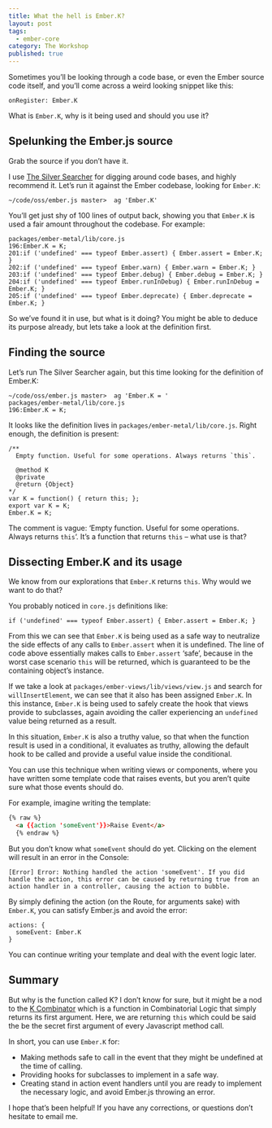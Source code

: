 ```yaml
---
title: What the hell is Ember.K?
layout: post
tags:
  - ember-core
category: The Workshop
published: true
---
```

Sometimes you&#8217;ll be looking through a code base, or even the Ember source code itself, and you&#8217;ll come across a weird looking snippet like this:

    onRegister: Ember.K

What is `Ember.K`, why is it being used and should you use it?

<!--more-->

## Spelunking the Ember.js source

Grab the source if you don&#8217;t have it.

I use [The Silver Searcher][1] for digging around code bases, and highly recommend it. Let&#8217;s run it against the Ember codebase, looking for `Ember.K`:

    ~/code/oss/ember.js master>  ag 'Ember.K'


You&#8217;ll get just shy of 100 lines of output back, showing you that `Ember.K` is used a fair amount throughout the codebase. For example:

    packages/ember-metal/lib/core.js
    196:Ember.K = K;
    201:if ('undefined' === typeof Ember.assert) { Ember.assert = Ember.K; }
    202:if ('undefined' === typeof Ember.warn) { Ember.warn = Ember.K; }
    203:if ('undefined' === typeof Ember.debug) { Ember.debug = Ember.K; }
    204:if ('undefined' === typeof Ember.runInDebug) { Ember.runInDebug = Ember.K; }
    205:if ('undefined' === typeof Ember.deprecate) { Ember.deprecate = Ember.K; }


So we&#8217;ve found it in use, but what is it doing? You might be able to deduce its purpose already, but lets take a look at the definition first.

## Finding the source

Let&#8217;s run The Silver Searcher again, but this time looking for the definition of Ember.K:

    ~/code/oss/ember.js master>  ag 'Ember.K = '
    packages/ember-metal/lib/core.js
    196:Ember.K = K;


It looks like the definition lives in `packages/ember-metal/lib/core.js`. Right enough, the definition is present:

    /**
      Empty function. Useful for some operations. Always returns `this`.

      @method K
      @private
      @return {Object}
    */
    var K = function() { return this; };
    export var K = K;
    Ember.K = K;


The comment is vague: &#8216;Empty function. Useful for some operations. Always returns `this`&#8216;. It&#8217;s a function that returns `this` &#8211; what use is that?

## Dissecting Ember.K and its usage

We know from our explorations that `Ember.K` returns `this`. Why would we want to do that?

You probably noticed in `core.js` definitions like:

    if ('undefined' === typeof Ember.assert) { Ember.assert = Ember.K; }


From this we can see that `Ember.K` is being used as a safe way to neutralize the side effects of any calls to `Ember.assert` when it is undefined. The line of code above essentially makes calls to `Ember.assert` &#8216;safe&#8217;, because in the worst case scenario `this` will be returned, which is guaranteed to be the containing object&#8217;s instance.

If we take a look at `packages/ember-views/lib/views/view.js` and search for `willInsertElement`, we can see that it also has been assigned `Ember.K`. In this instance, `Ember.K` is being used to safely create the hook that views provide to subclasses, again avoiding the caller experiencing an `undefined` value being returned as a result.

In this situation, `Ember.K` is also a truthy value, so that when the function result is used in a conditional, it evaluates as truthy, allowing the default hook to be called and provide a useful value inside the conditional.

You can use this technique when writing views or components, where you have written some template code that raises events, but you aren&#8217;t quite sure what those events should do.

For example, imagine writing the template:


~~~html
{% raw %}
  <a {{action 'someEvent'}}>Raise Event</a>
  {% endraw %}
~~~

But you don&#8217;t know what `someEvent` should do yet. Clicking on the element will result in an error in the Console:

    [Error] Error: Nothing handled the action 'someEvent'. If you did handle the action, this error can be caused by returning true from an action handler in a controller, causing the action to bubble.


By simply defining the action (on the Route, for arguments sake) with `Ember.K`, you can satisfy Ember.js and avoid the error:

    actions: {
      someEvent: Ember.K
    }


You can continue writing your template and deal with the event logic later.

## Summary

But why is the function called K? I don&#8217;t know for sure, but it might be a nod to the [K Combinator][2] which is a function in Combinatorial Logic that simply returns its first argument. Here, we are returning `this` which could be said the be the secret first argument of every Javascript method call.

In short, you can use `Ember.K` for:

  * Making methods safe to call in the event that they might be undefined at the time of calling.
  * Providing hooks for subclasses to implement in a safe way.
  * Creating stand in action event handlers until you are ready to implement the necessary logic, and avoid Ember.js throwing an error.

I hope that&#8217;s been helpful! If you have any corrections, or questions don&#8217;t hesitate to email me.

 [1]: https://github.com/ggreer/the_silver_searcher
 [2]: http://wiki.tcl.tk/1923
